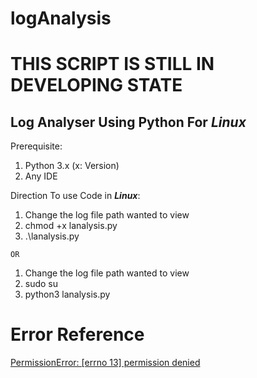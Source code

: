 # logAnalysis
# THIS SCRIPT IS STILL IN DEVELOPING STATE

## Log Analyser Using Python For *Linux*

Prerequisite:
<ol>
<li>Python 3.x (x: Version)</li>
<li>Any IDE</li>
</ol>

 Direction To use Code in ***Linux***:
 <ol>
 <li>Change the log file path wanted to view</li>
 <li>chmod +x lanalysis.py</li>
 <li>.\lanalysis.py</li>
</ol> 

 `OR`
 
<ol>
 <li>Change the log file path wanted to view</li>
 <li>sudo su</li>
 <li>python3 lanalysis.py</li>
</ol> 


# Error Reference
 [PermissionError: [errno 13] permission denied](https://careerkarma.com/blog/python-permissionerror-errno-13-permission-denied/)

